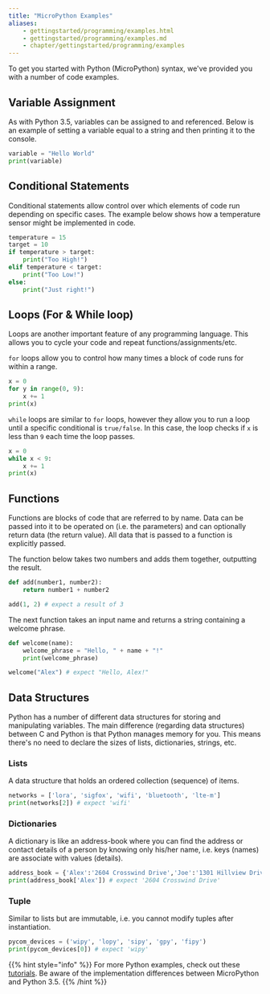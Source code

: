 ```yaml
---
title: "MicroPython Examples"
aliases:
    - gettingstarted/programming/examples.html
    - gettingstarted/programming/examples.md
    - chapter/gettingstarted/programming/examples
---
```

To get you started with Python (MicroPython) syntax, we've provided you with a number of code examples.

## Variable Assignment

As with Python 3.5, variables can be assigned to and referenced. Below is an example of setting a variable equal to a string and then printing it to the console.

```python
variable = "Hello World"
print(variable)
```

## Conditional Statements

Conditional statements allow control over which elements of code run depending on specific cases. The example below shows how a temperature sensor might be implemented in code.

```python
temperature = 15
target = 10
if temperature > target:
    print("Too High!")
elif temperature < target:
    print("Too Low!")
else:
    print("Just right!")
```

## Loops (For & While loop)

Loops are another important feature of any programming language. This allows you to cycle your code and repeat functions/assignments/etc.

`for` loops allow you to control how many times a block of code runs for within a range.

```python
x = 0
for y in range(0, 9):
    x += 1
print(x)
```

`while` loops are similar to `for` loops, however they allow you to run a loop until a specific conditional is `true/false`. In this case, the loop checks if `x` is less than `9` each time the loop passes.

```python
x = 0
while x < 9:
    x += 1
print(x)
```

## Functions

Functions are blocks of code that are referred to by name. Data can be passed into it to be operated on (i.e. the parameters) and can optionally return data (the return value). All data that is passed to a function is explicitly passed.

The function below takes two numbers and adds them together, outputting the result.

```python
def add(number1, number2):
    return number1 + number2

add(1, 2) # expect a result of 3
```

The next function takes an input name and returns a string containing a welcome phrase.

```python
def welcome(name):
    welcome_phrase = "Hello, " + name + "!"
    print(welcome_phrase)

welcome("Alex") # expect "Hello, Alex!"
```

## Data Structures

Python has a number of different data structures for storing and manipulating variables. The main difference (regarding data structures) between C and Python is that Python manages memory for you. This means there's no need to declare the sizes of lists, dictionaries, strings, etc.

### Lists

A data structure that holds an ordered collection (sequence) of items.

```python
networks = ['lora', 'sigfox', 'wifi', 'bluetooth', 'lte-m']
print(networks[2]) # expect 'wifi'
```

### Dictionaries

A dictionary is like an address-book where you can find the address or contact details of a person by knowing only his/her name, i.e. keys (names) are associate with values (details).

```python
address_book = {'Alex':'2604 Crosswind Drive','Joe':'1301 Hillview Drive','Chris':'3236 Goldleaf Lane'}
print(address_book['Alex']) # expect '2604 Crosswind Drive'
```

### Tuple

Similar to lists but are immutable, i.e. you cannot modify tuples after instantiation.

```python
pycom_devices = ('wipy', 'lopy', 'sipy', 'gpy', 'fipy')
print(pycom_devices[0]) # expect 'wipy'
```

{{% hint style="info" %}}
For more Python examples, check out these [tutorials](https://www.tutorialspoint.com/python3/). Be aware of the implementation differences between MicroPython and Python 3.5.
{{% /hint %}}

